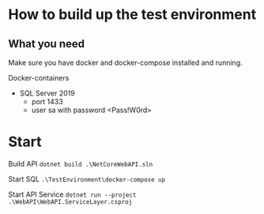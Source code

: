 # How to build up the test environment

## What you need

Make sure you have docker and docker-compose installed and running.

Docker-containers

* SQL Server 2019
  * port 1433
  * user sa with password <Pass!W0rd>

# Start

Build API
```dotnet build .\NetCoreWebAPI.sln``` 

Start SQL
```.\TestEnvironment\docker-compose up```

Start API Service
```dotnet run --project .\WebAPI\WebAPI.ServiceLayer.csproj``` 
